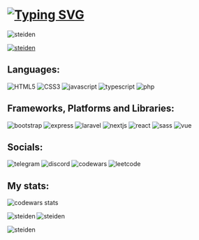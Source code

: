 <h1 style="text-align: left;">
<a href="https://git.io/typing-svg"><img src="https://readme-typing-svg.herokuapp.com?font=Fira+Code&duration=3000&pause=1000&color=04A0F7&background=FFFFFF00&vCenter=true&random=false&width=435&lines=Hi+there!;I'm+Steiden;Full-stack+web+developer+from+Russia" alt="Typing SVG" /></a>
</h1>

<p align="left"> <img src="https://komarev.com/ghpvc/?username=steiden&label=Profile%20views&color=0e75b6&style=flat" alt="steiden" /> </p>

<p align="left"> <a href="https://github.com/ryo-ma/github-profile-trophy"><img src="https://github-profile-trophy.vercel.app/?username=steiden" alt="steiden" /></a> </p>

<h2 align="left">Languages:</h2>
<a href="https://www.w3.org/TR/2014/REC-html5-20141028/single-page.html" target="_blank" style="text-decoration: none;">
  <img src="https://img.shields.io/badge/html5-%23E34F26.svg?style=for-the-badge&logo=html5&logoColor=white" alt="HTML5">
</a>
<a href="https://developer.mozilla.org/ru/docs/Web/CSS/Reference" target="_blank" style="text-decoration: none;">
  <img src="https://img.shields.io/badge/css3-%231572B6.svg?style=for-the-badge&logo=css3&logoColor=white" alt="CSS3">
</a>
<a href="https://developer.mozilla.org/en-US/docs/Web/JavaScript" target="_blank" style="text-decoration: none;">
  <img src="https://img.shields.io/badge/javascript-%23323330.svg?style=for-the-badge&logo=javascript&logoColor=%23F7DF1E" alt="javascript">
</a>
<a href="https://www.typescriptlang.org/" target="_blank" style="text-decoration: none;">
  <img src="https://img.shields.io/badge/typescript-%23007ACC.svg?style=for-the-badge&logo=typescript&logoColor=white" alt="typescript">
</a>
<a href="https://www.php.net/" target="_blank" style="text-decoration: none;">
  <img src="https://img.shields.io/badge/php-%23777BB4.svg?style=for-the-badge&logo=php&logoColor=white" alt="php">
</a>


<h2 align="left">Frameworks, Platforms and Libraries:</h2>
<a href="https://getbootstrap.com/" target="_blank" style="text-decoration: none;">
  <img src="https://img.shields.io/badge/bootstrap-%238511FA.svg?style=for-the-badge&logo=bootstrap&logoColor=white" alt="bootstrap">
</a>
<a href="https://expressjs.com/ru/" target="_blank" style="text-decoration: none;">
  <img src="https://img.shields.io/badge/express.js-%23404d59.svg?style=for-the-badge&logo=express&logoColor=%2361DAFB" alt="express">
</a>
<a href="https://laravel.com/" target="_blank" style="text-decoration: none;">
  <img src="https://img.shields.io/badge/laravel-%23FF2D20.svg?style=for-the-badge&logo=laravel&logoColor=white" alt="laravel">
</a>
<a href="https://nextjs.org/" target="_blank" style="text-decoration: none;">
  <img src="https://img.shields.io/badge/Next-black?style=for-the-badge&logo=next.js&logoColor=white" alt="nextjs">
</a>
<a href="https://react.dev/" target="_blank" style="text-decoration: none;">
  <img src="https://img.shields.io/badge/react-%2320232a.svg?style=for-the-badge&logo=react&logoColor=%2361DAFB" alt="react">
</a>
<a href="https://sass-lang.com/" target="_blank" style="text-decoration: none;">
  <img src="https://img.shields.io/badge/SASS-hotpink.svg?style=for-the-badge&logo=SASS&logoColor=white" alt="sass">
</a>
<a href="https://vuejs.org/" target="_blank" style="text-decoration: none;">
  <img src="https://img.shields.io/badge/vuejs-%2335495e.svg?style=for-the-badge&logo=vuedotjs&logoColor=%234FC08D" alt="vue">
</a>


<h2 align="left">Socials:</h2>
<a href="https://t.me/Steidenn" target="_blank" style="text-decoration: none;">
  <img src="https://img.shields.io/badge/Telegram-2CA5E0?style=for-the-badge&logo=telegram&logoColor=white" alt="telegram">
</a>
<a href="www.discordapp.com/users/468392445231628298" target="_blank" style="text-decoration: none;">
  <img src="https://img.shields.io/badge/Discord-%235865F2.svg?style=for-the-badge&logo=discord&logoColor=white" alt="discord">
</a>
<a href="https://www.codewars.com/users/Steiden" target="_blank" style="text-decoration: none;">
  <img src="https://img.shields.io/badge/Codewars-B1361E?style=for-the-badge&logo=codewars&logoColor=grey" alt="codewars">
</a>
<a href="https://leetcode.com/u/steiden/" target="_blank" style="text-decoration: none;">
  <img src="https://img.shields.io/badge/LeetCode-000000?style=for-the-badge&logo=LeetCode&logoColor=#d16c06" alt="leetcode">
</a>


<h2 align="left">My stats:</h2>
<p>
  <a href="https://www.codewars.com/users/Steiden" target="_blank" style="text-decoration: none;">
    <img src="https://www.codewars.com/users/Steiden/badges/large" alt="codewars stats">
  </a>
</p>
<p><img align="left" src="https://github-readme-stats.vercel.app/api/top-langs?username=steiden&show_icons=true&locale=en&layout=compact" alt="steiden" /></p>
<p><img align="center" src="https://github-readme-stats.vercel.app/api?username=steiden&show_icons=true&locale=en" alt="steiden" /></p>
<p><img align="center" src="https://github-readme-streak-stats.herokuapp.com/?user=steiden&" alt="steiden" /></p>
